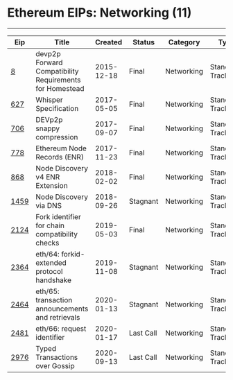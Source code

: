 
# Ethereum EIPs: Networking (11)
---
| Eip               | Title                                                   | Created    | Status    | Category   | Type            |
| ----------------- | ------------------------------------------------------- | ---------- | --------- | ---------- | --------------- |
| [8](/eip-8)       | devp2p Forward Compatibility Requirements for Homestead | 2015-12-18 | Final     | Networking | Standards Track |
| [627](/eip-627)   | Whisper Specification                                   | 2017-05-05 | Final     | Networking | Standards Track |
| [706](/eip-706)   | DEVp2p snappy compression                               | 2017-09-07 | Final     | Networking | Standards Track |
| [778](/eip-778)   | Ethereum Node Records (ENR)                             | 2017-11-23 | Final     | Networking | Standards Track |
| [868](/eip-868)   | Node Discovery v4 ENR Extension                         | 2018-02-02 | Final     | Networking | Standards Track |
| [1459](/eip-1459) | Node Discovery via DNS                                  | 2018-09-26 | Stagnant  | Networking | Standards Track |
| [2124](/eip-2124) | Fork identifier for chain compatibility checks          | 2019-05-03 | Final     | Networking | Standards Track |
| [2364](/eip-2364) | eth/64: forkid-extended protocol handshake              | 2019-11-08 | Stagnant  | Networking | Standards Track |
| [2464](/eip-2464) | eth/65: transaction announcements and retrievals        | 2020-01-13 | Stagnant  | Networking | Standards Track |
| [2481](/eip-2481) | eth/66: request identifier                              | 2020-01-17 | Last Call | Networking | Standards Track |
| [2976](/eip-2976) | Typed Transactions over Gossip                          | 2020-09-13 | Last Call | Networking | Standards Track |

    